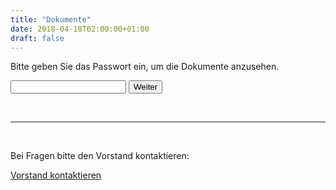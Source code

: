 ```yaml
---
title: "Dokumente"
date: 2018-04-18T02:00:00+01:00
draft: false
---
```

<p>
    Bitte geben Sie das Passwort ein, um die Dokumente anzusehen.
</p>
<p>
    <form id="docform">
        <input name="docpw" id="docpw" type="text" required>
        <button type="submit" class="button">Weiter</button>
    </form>
</p>
<div class="documents" id="docwrap"></div>

&nbsp;

<hr>

&nbsp;

Bei Fragen bitte den Vorstand kontaktieren:

<a href="/contact/" class="button">Vorstand kontaktieren</a>
